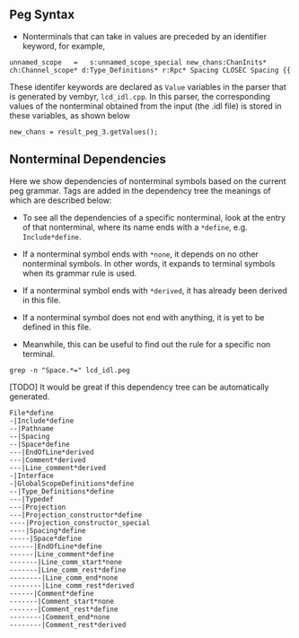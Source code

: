 ## Peg Syntax

- Nonterminals that can take in values are preceded by an identifier
keyword, for example, 
```
unnamed_scope 	= 	s:unnamed_scope_special new_chans:ChanInits* ch:Channel_scope* d:Type_Definitions* r:Rpc* Spacing CLOSEC Spacing {{ 
```
These identifer keywords are declared as `Value` variables in the parser that is generated by vembyr, `lcd_idl.cpp`. In this parser, the corresponding values of the nonterminal obtained from the input (the .idl file) is stored in these variables, as shown below
```
new_chans = result_peg_3.getValues();
```

## Nonterminal Dependencies

Here we show dependencies of nonterminal symbols
based on the current peg grammar. Tags are added in the dependency 
tree the meanings of which are described below: 

- To see all the dependencies of a specific nonterminal, look at the entry of that nonterminal, where its name ends with a `*define`, e.g. `Include*define`. 
- If a nonterminal symbol ends with `*none`, it depends on no other nonterminal symbols. In other words, it expands to terminal symbols when its grammar rule is used.
- If a nonterminal symbol ends with `*derived`, it has already been derived in this file.
- If a nonterminal symbol does not end with anything, it is yet to be defined in this file.

- Meanwhile, this can be useful to find out the rule for a specific non terminal. 

```
grep -n "Space.*=" lcd_idl.peg 
```

[TODO] It would be great if this dependency tree can be automatically generated.

```
File*define
-|Include*define
--|Pathname
--|Spacing
--|Space*define
---|EndOfLine*derived
---|Comment*derived
---|Line_comment*derived
-|Interface
-|GlobalScopeDefinitions*define
--|Type_Definitions*define
---|Typedef
---|Projection
---|Projection_constructor*define
----|Projection_constructor_special
----|Spacing*define
-----|Space*define
------|EndOfLine*define
------|Line_comment*define
-------|Line_comm_start*none
-------|Line_comm_rest*define
--------|Line_comm_end*none
--------|Line_comm_rest*derived
------|Comment*define
-------|Comment_start*none
-------|Comment_rest*define
--------|Comment_end*none
--------|Comment_rest*derived
```

